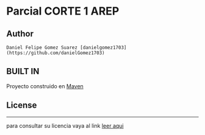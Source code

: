 # Parcial CORTE 1 AREP 


## Author
    Daniel Felipe Gomez Suarez [danielgomez1703](https://github.com/danielGomez1703)
    
    
## BUILT IN
   Proyecto construido en [Maven](https://maven.apache.org/)
## License
----
para consultar su licencia vaya al link 
[leer aqui](https://github.com/danielGomez1703//Lab3-2AREP/blob/master/LICENSE.txt)
